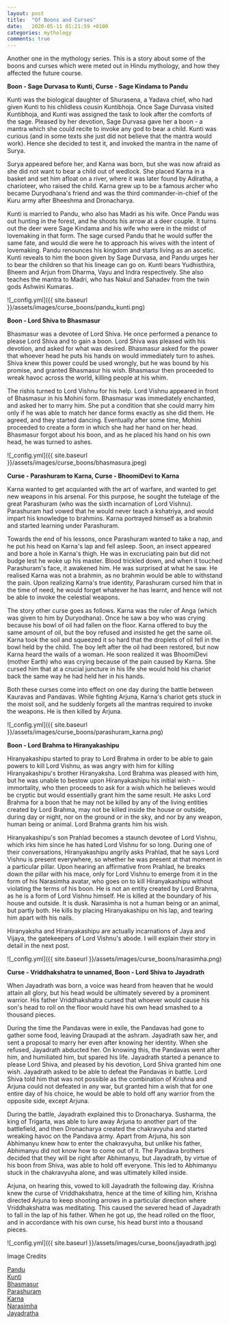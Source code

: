 ```yaml
---
layout: post
title:  "Of Boons and Curses"
date:   2020-05-11 01:21:59 +0100
categories: mythology
comments: true
---
```


Another one in the mythology series. This is a story about some of the boons and curses which were meted out in Hindu mythology, and how they affected the future course.

<b>Boon - Sage Durvasa to Kunti, Curse - Sage Kindama to Pandu</b>

Kunti was the biological daughter of Shurasena, a Yadava chief, who had given Kunti to his chlidless cousin Kuntibhoja. Once Sage Durvasa visited Kuntibhoja, and Kunti was assigned the task to look after the comforts of the sage. Pleased by her devotion, Sage Durvasa gave her a boon - a mantra which she could recite to invoke any god to bear a child. Kunti was curious (and in some texts she just did not believe that the mantra would work). Hence she decided to test it, and invoked the mantra in the name of Surya.

Surya appeared before her, and Karna was born, but she was now afraid as she did not want to bear a child out of wedlock. She placed Karna in a basket and set him afloat on a river, where it was later found by Adiratha, a charioteer, who raised the child. Karna grew up to be a famous archer who became Duryodhana's friend and was the third commander-in-chief of the Kuru army after Bheeshma and Dronacharya.

Kunti is married to Pandu, who also has Madri as his wife. Once Pandu was out hunting in the forest, and he shoots his arrow at a deer couple. It turns out the deer were Sage Kindama and his wife who were in the midst of lovemaking in that form. The sage cursed Pandu that he would suffer the same fate, and would die were he to approach his wives with the intent of lovemaking. Pandu renounces his kingdom and starts living as an ascetic. Kunti reveals to him the boon given by Sage Durvasa, and Pandu urges her to bear the children so that his lineage can go on. Kunti bears Yudhisthira, Bheem and Arjun from Dharma, Vayu and Indra respectively. She also teaches the mantra to Madri, who has Nakul and Sahadev from the twin gods Ashwini Kumaras.

![_config.yml]({{ site.baseurl }}/assets/images/curse_boons/pandu_kunti.png)


<b>Boon - Lord Shiva to Bhasmasur </b>

Bhasmasur was a devotee of Lord Shiva. He once performed a penance to please Lord Shiva and to gain a boon. Lord Shiva was pleased with his devotion, and asked for what was desired. Bhasmasur asked for the power that whoever head he puts his hands on would immediately turn to ashes. Shiva knew this power could be used wrongly, but he was bound by his promise, and granted Bhasmasur his wish. Bhasmasur then proceeded to wreak havoc across the world, killing people at his whim.

The rishis turned to Lord Vishnu for his help. Lord Vishnu appeared in front of Bhasmasur in his Mohini form. Bhasmasur was immediately enchanted, and asked her to marry him. She put a condition that she could marry him only if he was able to match her dance forms exactly as she did them. He agreed, and they started dancing. Eventually after some time, Mohini proceeded to create a form in which she had her hand on her head. Bhasmasur forgot about his boon, and as he placed his hand on his own head, he was turned to ashes.

![_config.yml]({{ site.baseurl }}/assets/images/curse_boons/bhasmasura.jpeg)


<b>Curse - Parashuram to Karna, Curse - BhoomiDevi to Karna</b>

Karna wanted to get acquianted with the art of warfare, and wanted to get new weapons in his arsenal. For this purpose, he sought the tutelage of the great Parashuram (who was the sixth incarnation of Lord Vishnu). Parashuram had vowed that he would never teach a kshatriya, and would impart his knowledge to brahmins. Karna portrayed himself as a brahmin and started learning under Parashuram.

Towards the end of his lessons, once Parashuram wanted to take a nap, and he put his head on Karna's lap and fell asleep. Soon, an insect appeared and bore a hole in Karna's thigh. He was in excruciating pain but did not budge lest he woke up his master. Blood trickled down, and when it touched Parashuram's face, it awakened him. He was surprised at what he saw. He realised Karna was not a brahmin, as no brahmin would be able to withstand the pain. Upon realizing Karna's true identity, Parashuram cursed him that in the time of need, he would forget whatever he has learnt, and hence will not be able to invoke the celestial weapons.

The story other curse goes as follows. Karna was the ruler of Anga (which was given to him by Duryodhana). Once he saw a boy who was crying because his bowl of oil had fallen on the floor. Karna offered to buy the same amount of oil, but the boy refused and insisted he get the same oil. Karna took the soil and squeezed it so hard that the droplets of oil fell in the bowl held by the child. The boy left after the oil had been restored, but now Karna heard the wails of a woman. He soon realized it was BhoomiDevi (mother Earth) who was crying because of the pain caused by Karna. She cursed him that at a crucial juncture in his life she would hold his chariot back the same way he had held her in his hands.

Both these curses come into effect on one day during the battle between Kauravas and Pandavas. While fighting Arjuna, Karna's chariot gets stuck in the moist soil, and he suddenly forgets all the mantras required to invoke the weapons. He is then killed by Arjuna.

![_config.yml]({{ site.baseurl }}/assets/images/curse_boons/parashuram_karna.png)


<b>Boon - Lord Brahma to Hiranyakashipu</b>

Hiranyakashipu started to pray to Lord Brahma in order to be able to gain powers to kill Lord Vishnu, as was angry with him for killing Hiranyakashipu's brother Hiranyaksha. Lord Brahma was pleased with him, but he was unable to bestow upon Hiranyakashipu his initial wish - immortality, who then proceeds to ask for a wish which he believes would be cryptic but would essentially grant him the same result. He asks Lord Brahma for a boon that he may not be killed by any of the living entities created by Lord Brahma, may not be killed inside the house or outside, during day or night, nor on the ground or in the sky, and nor by any weapon, human being or animal. Lord Brahma grants him his wish.

Hiranyakashipu's son Prahlad becomes a staunch devotee of Lord Vishnu, which irks him since he has hated Lord Vishnu for so long. During one of their conversations, Hiranyakashipu angrily asks Prahlad, that he says Lord Vishnu is present everywhere, so whether he was present at that moment in a particular pillar. Upon hearing an affirmative from Prahlad, he breaks down the pillar with his mace, only for Lord Vishnu to emerge from it in the form of his Narasimha avatar, who goes on to kill Hiranyakashipu without violating the terms of his boon. He is not an entity created by Lord Brahma, as he is a form of Lord Vishnu himself. He is killed at the boundary of his house and outside. It is dusk. Narasimha is not a human being or an animal, but partly both. He kills by placing Hiranyakashipu on his lap, and tearing him apart with his nails.

Hiranyaksha and Hiranyakashipu are actually incarnations of Jaya and Vijaya, the gatekeepers of Lord Vishnu's abode. I will explain their story in detail in the next post.

![_config.yml]({{ site.baseurl }}/assets/images/curse_boons/narasimha.png)


<b>Curse - Vriddhakshatra to unnamed, Boon - Lord Shiva to Jayadrath</b>

When Jayadrath was born, a voice was heard from heaven that he would attain all glory, but his head would be ultimately severed by a prominent warrior. His father Vriddhakshatra cursed that whoever would cause his son's head to roll on the floor would have his own head smashed to a thousand pieces.

During the time the Pandavas were in exile, the Pandavas had gone to gather some food, leaving Draupadi at the ashram. Jayadrath saw her, and sent a proposal to marry her even after knowing her identity. When she refused, Jayadrath abducted her. On knowing this, the Pandavas went after him, and humiliated him, but spared his life. Jayadrath started a penance to please Lord Shiva, and pleased by his devotion, Lord Shiva granted him one wish. Jayadrath asked to be able to defeat the Pandavas in battle. Lord Shiva told him that was not possible as the combination of Krishna and Arjuna could not defeated in any war, but granted him a wish that for one entire day of his choice, he would be able to hold off any warrior from the opposite side, except Arjuna.

During the battle, Jayadrath explained this to Dronacharya. Susharma, the king of Trigarta, was able to lure away Arjuna to another part of the battlefield, and then Dronacharya created the chakravyuha and started wreaking havoc on the Pandava army. Apart from Arjuna, his son Abhimanyu knew how to enter the chakravyuha, but unlike his father, Abhimanyu did not know how to come out of it. The Pandava brothers decided that they will be right after Abhimanyu, but Jayadrath, by virtue of his boon from Shiva, was able to hold off everyone. This led to Abhimanyu stuck in the chakravyuha alone, and was ultimately killed inside. 

Arjuna, on hearing this, vowed to kill Jayadrath the following day. Krishna knew the curse of Vriddhakshatra, hence at the time of killing him, Krishna directed Arjuna to keep shooting arrows in a particular direction where Vriddhakshatra was meditating. This caused the severed head of Jayadrath to fall in the lap of his father. When he got up, the head rolled on the floor, and in accordance with his own curse, his head burst into a thousand pieces.

![_config.yml]({{ site.baseurl }}/assets/images/curse_boons/jayadrath.jpg)

Image Credits

<div>
	<a href="https://hindumythologysite.wordpress.com/2018/01/05/pandu/"> Pandu</a><br>
	<a href="https://nl.pinterest.com/pin/475692779364174808/?nic_v1=1a%2FPAj44BuVGSnJVj2%2FnEK2qPYK60D3FLvEWsInjbuiD5rT1EjPC1SKD%2BJzfv3CnJ2"> Kunti </a><br>
	<a href="https://www.facebook.com/SHIVATIMETRAVELLER/photos/the-story-of-bhasmasurabhasmasura-was-a-devotee-of-shiva-he-too-like-the-asuras-/1900450263379655/"> Bhasmasur </a><br>
	<a href="https://www.naukrinama.com/stressbuster/vishnu-krishna-shiva-cursed-read-know-9-gods-cursed-hindu-mythology/8/"> Parashuram </a><br>
	<a href="http://anand-india.blogspot.com/2010/06/6-curses-and-dead-serpent.html"> Karna </a><br>
	<a href="https://hindupad.com/story-narasimha-avatar/"> Narasimha </a><br>
	<a href="https://en.wikipedia.org/wiki/Jayadratha"> Jayadratha </a><br>
</div>